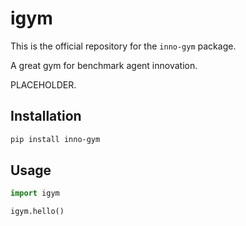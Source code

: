 # igym

This is the official repository for the `inno-gym` package.

A great gym for benchmark agent innovation.

PLACEHOLDER.

## Installation

```bash
pip install inno-gym
```

## Usage
```python
import igym

igym.hello()
```